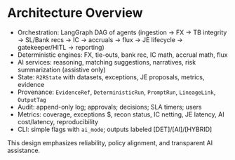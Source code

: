 # Architecture Overview

- Orchestration: LangGraph DAG of agents (ingestion → FX → TB integrity → SL/Bank recs → IC → accruals → flux → JE lifecycle → gatekeeper/HITL → reporting)
- Deterministic engines: FX, tie-outs, bank rec, IC math, accrual math, flux
- AI services: reasoning, matching suggestions, narratives, risk summarization (assistive only)
- State: `R2RState` with datasets, exceptions, JE proposals, metrics, evidence
- Provenance: `EvidenceRef`, `DeterministicRun`, `PromptRun`, `LineageLink`, `OutputTag`
- Audit: append-only log; approvals; decisions; SLA timers; users
- Metrics: coverage, exceptions $, recon status, IC netting, JE latency, AI cost/latency, reproducibility
- CLI: simple flags with `ai_mode`; outputs labeled [DET]/[AI]/[HYBRID]

This design emphasizes reliability, policy alignment, and transparent AI assistance.
